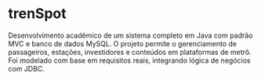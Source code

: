# trenSpot
Desenvolvimento acadêmico de um sistema completo em Java com padrão MVC e banco de dados MySQL. O projeto permite o gerenciamento de passageiros, estações, investidores e conteúdos em plataformas de metrô. Foi modelado com base em requisitos reais, integrando lógica de negócios com JDBC.
